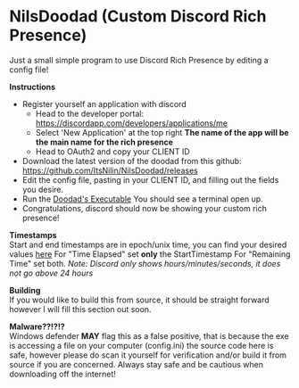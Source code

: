 # NilsDoodad (Custom Discord Rich Presence)
Just a small simple program to use Discord Rich Presence by editing a config file!

**Instructions**	
- Register yourself an application with discord
  - Head to the developer portal: https://discordapp.com/developers/applications/me
  - Select 'New Application' at the top right **The name of the app will be the main name for the rich presence**
  - Head to OAuth2 and copy your CLIENT ID
- Download the latest version of the doodad from this github: https://github.com/ItsNilin/NilsDoodad/releases
- Edit the config file, pasting in your CLIENT ID, and filling out the fields you desire.
- Run the [Doodad's Executable](https://github.com/ItsNilin/NilsDoodad/releases) You should see a terminal open up.
- Congratulations, discord should now be showing your custom rich presence!

**Timestamps**  
Start and end timestamps are in epoch/unix time, you can find your desired values [here](https://www.epochconverter.com/)
For "Time Elapsed" set __only__ the StartTimestamp
For "Remaining Time" set both.
*Note: Discord only shows hours/minutes/seconds, it does not go above 24 hours*

**Building**  
If you would like to build this from source, it should be straight forward however I will fill this section out soon.

**Malware??!?!?**  
Windows defender __MAY__ flag this as a false positive, that is because the exe is accessing a file on your computer (config.ini)
the source code here is safe, however please do scan it yourself for verification and/or build it from source
if you are concerned. Always stay safe and be cautious when downloading off the internet!


